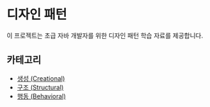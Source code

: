 # 디자인 패턴

이 프로젝트는 초급 자바 개발자를 위한 디자인 패턴 학습 자료를 제공합니다.

## 카테고리

*   [생성 (Creational)](./creational)
*   [구조 (Structural)](./structural)
*   [행동 (Behavioral)](./behavioral)
